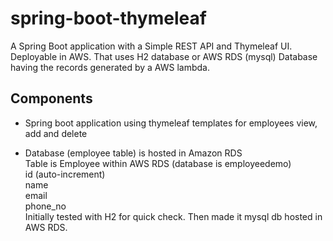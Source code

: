 # spring-boot-thymeleaf
A Spring Boot application with a Simple REST API and Thymeleaf UI.
Deployable in AWS.
That uses H2 database or AWS RDS (mysql) Database having the records generated by a AWS lambda.

## Components

* Spring boot application using thymeleaf templates for employees view, add and delete

* Database (employee table) is hosted in Amazon RDS  
Table is Employee within AWS RDS (database is employeedemo)  
id (auto-increment)  
name  
email  
phone_no  
Initially tested with H2 for quick check. Then made it mysql db hosted in AWS RDS.  

